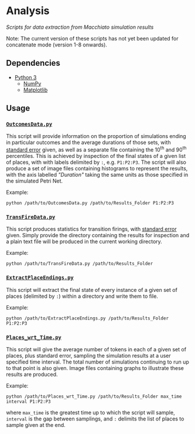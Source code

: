 # Analysis

*Scripts for data extraction from Macchiato simulation results*

Note: The current version of these scripts has not yet been updated for concatenate mode (version 1-8 onwards).

## Dependencies

* [Python 3](https://www.python.org/)
  * [NumPy](https://numpy.org/)
  * [Matplotlib](https://matplotlib.org/)

## Usage

### [`OutcomesData.py`](https://github.com/MJWootton-Research/Macchiato/tree/main/Analysis/OutcomesData.py)

This script will provide information on the proportion of simulations ending in particular outcomes and the average durations of those sets, with [standard error](https://en.wikipedia.org/wiki/Standard_error) given, as well as a separate file containing the 10<sup>th</sup> and 90<sup>th</sup> percentiles. This is achieved by inspection of the final states of a given list of places, with with labels delimited by `:`, e.g. `P1:P2:P3`. The script will also produce a set of image files containing histograms to represent the results, with the axis labelled *"Duration"* taking the same units as those specified in the simulated Petri Net.

Example:

```shell
python /path/to/OutcomesData.py /path/to/Results_Folder P1:P2:P3
```

### [`TransFireData.py`](https://github.com/MJWootton-Research/Macchiato/tree/main/Analysis/TransFireData.py)

This script produces statistics for transition firings, with [standard error](https://en.wikipedia.org/wiki/Standard_error) given. Simply provide the directory containing the results for inspection and a plain text file will be produced in the current working directory.

Example:

```shell
python /path/to/TransFireData.py /path/to/Results_Folder
```

### [`ExtractPlaceEndings.py`](https://github.com/MJWootton-Research/Macchiato/tree/main/Analysis/ExtractPlaceEndings.py)

This script will extract the final state of every instance of a given set of places (delimited by `:`) within a directory and write them to file.

Example:

```shell
python /path/to/ExtractPlaceEndings.py /path/to/Results_Folder P1:P2:P3
```

### [`Places_wrt_Time.py`](https://github.com/MJWootton-Research/Macchiato/tree/main/Analysis/Places_wrt_Time.py)

This script will give the average number of tokens in each of a given set of places, plus standard error, sampling the simulation results at a user specified time interval. The total number of simulations continuing to run up to that point is also given. Image files containing graphs to illustrate these results are produced.

Example:

```shell
python /path/to/Places_wrt_Time.py /path/to/Results_Folder max_time interval P1:P2:P3
```

where `max_time` is the greatest time up to which the script will sample, `interval` is the gap between samplings, and `:` delimits the list of places to sample given at the end.
